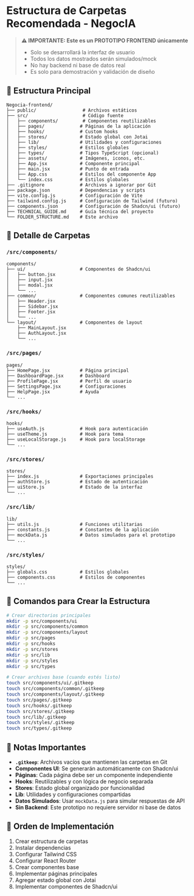 # Estructura de Carpetas Recomendada - NegocIA

> **⚠️ IMPORTANTE: Este es un PROTOTIPO FRONTEND únicamente**
> - Solo se desarrollará la interfaz de usuario
> - Todos los datos mostrados serán simulados/mock
> - No hay backend ni base de datos real
> - Es solo para demostración y validación de diseño

## 📁 Estructura Principal

```
Negocia-frontend/
├── public/                 # Archivos estáticos
├── src/                    # Código fuente
│   ├── components/         # Componentes reutilizables
│   ├── pages/             # Páginas de la aplicación
│   ├── hooks/             # Custom hooks
│   ├── stores/            # Estado global con Jotai
│   ├── lib/               # Utilidades y configuraciones
│   ├── styles/            # Estilos globales
│   ├── types/             # Tipos TypeScript (opcional)
│   ├── assets/            # Imágenes, iconos, etc.
│   ├── App.jsx            # Componente principal
│   ├── main.jsx           # Punto de entrada
│   ├── App.css            # Estilos del componente App
│   └── index.css          # Estilos globales
├── .gitignore             # Archivos a ignorar por Git
├── package.json           # Dependencias y scripts
├── vite.config.js         # Configuración de Vite
├── tailwind.config.js     # Configuración de Tailwind (futuro)
├── components.json        # Configuración de Shadcn/ui (futuro)
├── TECHNICAL_GUIDE.md     # Guía técnica del proyecto
└── FOLDER_STRUCTURE.md    # Este archivo
```

## 🧩 Detalle de Carpetas

### `/src/components/`
```
components/
├── ui/                    # Componentes de Shadcn/ui
│   ├── button.jsx
│   ├── input.jsx
│   ├── modal.jsx
│   └── ...
├── common/                # Componentes comunes reutilizables
│   ├── Header.jsx
│   ├── Sidebar.jsx
│   ├── Footer.jsx
│   └── ...
└── layout/                # Componentes de layout
    ├── MainLayout.jsx
    ├── AuthLayout.jsx
    └── ...
```

### `/src/pages/`
```
pages/
├── HomePage.jsx           # Página principal
├── DashboardPage.jsx      # Dashboard
├── ProfilePage.jsx        # Perfil de usuario
├── SettingsPage.jsx       # Configuraciones
├── HelpPage.jsx           # Ayuda
└── ...
```

### `/src/hooks/`
```
hooks/
├── useAuth.js             # Hook para autenticación
├── useTheme.js            # Hook para tema
├── useLocalStorage.js     # Hook para localStorage
└── ...
```

### `/src/stores/`
```
stores/
├── index.js               # Exportaciones principales
├── authStore.js           # Estado de autenticación
├── uiStore.js             # Estado de la interfaz
└── ...
```

### `/src/lib/`
```
lib/
├── utils.js               # Funciones utilitarias
├── constants.js           # Constantes de la aplicación
├── mockData.js            # Datos simulados para el prototipo
└── ...
```

### `/src/styles/`
```
styles/
├── globals.css            # Estilos globales
├── components.css         # Estilos de componentes
└── ...
```

## 🚀 Comandos para Crear la Estructura

```bash
# Crear directorios principales
mkdir -p src/components/ui
mkdir -p src/components/common
mkdir -p src/components/layout
mkdir -p src/pages
mkdir -p src/hooks
mkdir -p src/stores
mkdir -p src/lib
mkdir -p src/styles
mkdir -p src/types

# Crear archivos base (cuando estés listo)
touch src/components/ui/.gitkeep
touch src/components/common/.gitkeep
touch src/components/layout/.gitkeep
touch src/pages/.gitkeep
touch src/hooks/.gitkeep
touch src/stores/.gitkeep
touch src/lib/.gitkeep
touch src/styles/.gitkeep
touch src/types/.gitkeep
```

## 📝 Notas Importantes

- **`.gitkeep`**: Archivos vacíos que mantienen las carpetas en Git
- **Componentes UI**: Se generarán automáticamente con Shadcn/ui
- **Páginas**: Cada página debe ser un componente independiente
- **Hooks**: Reutilizables y con lógica de negocio separada
- **Stores**: Estado global organizado por funcionalidad
- **Lib**: Utilidades y configuraciones compartidas
- **Datos Simulados**: Usar `mockData.js` para simular respuestas de API
- **Sin Backend**: Este prototipo no requiere servidor ni base de datos

## 🔄 Orden de Implementación

1. Crear estructura de carpetas
2. Instalar dependencias
3. Configurar Tailwind CSS
4. Configurar React Router
5. Crear componentes base
6. Implementar páginas principales
7. Agregar estado global con Jotai
8. Implementar componentes de Shadcn/ui 